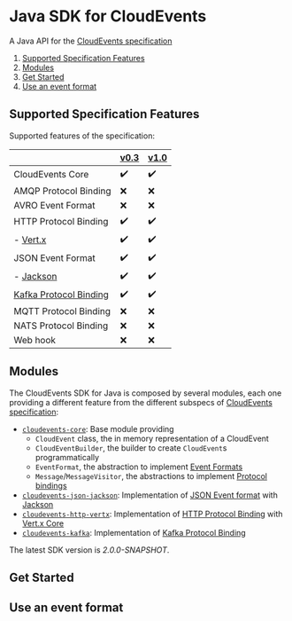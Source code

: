 # Java SDK for CloudEvents

A Java API for the [CloudEvents specification](https://github.com/cloudevents/spec)

1. [Supported Specification Features](#supported-specification-features)
1. [Modules](#modules)
1. [Get Started](#get-started)
1. [Use an event format](#use-an-event-format)

## Supported Specification Features

Supported features of the specification:

|                               |  [v0.3](https://github.com/cloudevents/spec/tree/v0.3) | [v1.0](https://github.com/cloudevents/spec/tree/v1.0) |
| -------- | -- | -- |
| CloudEvents Core              | :heavy_check_mark: | :heavy_check_mark: |
| AMQP Protocol Binding         | :x: | :x:  |
| AVRO Event Format             | :x: | :x: |
| HTTP Protocol Binding         | :heavy_check_mark: | :heavy_check_mark: |
| - [Vert.x](https://github.com/cloudevents/sdk-java/tree/master/http/vertx)        | :heavy_check_mark: | :heavy_check_mark: |
| JSON Event Format             | :heavy_check_mark: | :heavy_check_mark: |
| - [Jackson](https://github.com/cloudevents/sdk-java/tree/master/formats/json-jackson) | :heavy_check_mark: | :heavy_check_mark: |
| [Kafka Protocol Binding](https://github.com/cloudevents/sdk-java/tree/master/kafka)        | :heavy_check_mark: | :heavy_check_mark: |
| MQTT Protocol Binding         | :x: | :x: |
| NATS Protocol Binding         | :x: | :x: |
| Web hook                      | :x: | :x: |

## Modules

The CloudEvents SDK for Java is composed by several modules, each one providing a different feature from the different subspecs of [CloudEvents specification](#supported-specification-features):

* [`cloudevents-core`](https://github.com/cloudevents/sdk-java/tree/master/api): Base module providing
  * `CloudEvent` class, the in memory representation of a CloudEvent
  * `CloudEventBuilder`, the builder to create `CloudEvent`s programmatically
  * `EventFormat`, the abstraction to implement [Event Formats](https://github.com/cloudevents/spec/blob/v1.0/spec.md#event-format)
  * `Message`/`MessageVisitor`, the abstractions to implement [Protocol bindings](https://github.com/cloudevents/spec/blob/v1.0/spec.md#protocol-binding)
* [`cloudevents-json-jackson`](https://github.com/cloudevents/sdk-java/tree/master/formats/json-jackson): Implementation of [JSON Event format] with [Jackson](https://github.com/FasterXML/jackson)
* [`cloudevents-http-vertx`](https://github.com/cloudevents/sdk-java/tree/master/http/vertx): Implementation of [HTTP Protocol Binding] with [Vert.x Core](https://vertx.io/)
* [`cloudevents-kafka`](https://github.com/cloudevents/sdk-java/tree/master/kafka): Implementation of [Kafka Protocol Binding]

The latest SDK version is _2.0.0-SNAPSHOT_.

## Get Started

## Use an event format

[JSON Event Format]: https://github.com/cloudevents/spec/blob/v1.0/json-format.md
[HTTP Protocol Binding]: https://github.com/cloudevents/spec/blob/v1.0/http-protocol-binding.md
[Kafka Protocol Binding]: https://github.com/cloudevents/spec/blob/v1.0/kafka-protocol-binding.md
